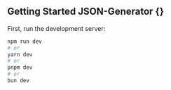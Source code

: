 ## Getting Started JSON-Generator {}

First, run the development server:

```bash
npm run dev
# or
yarn dev
# or
pnpm dev
# or
bun dev
```
